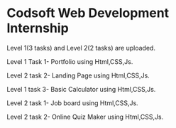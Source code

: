 # Codsoft Web Development Internship
Level 1(3 tasks) and Level 2(2 tasks) are uploaded.

Level 1 Task 1- Portfolio using Html,CSS,Js.

Level 2 task 2- Landing Page using Html,CSS,Js.

Level 1 task 3- Basic Calculator using Html,CSS,Js.

Level 2 task 1- Job board using Html,CSS,Js.

Level 2 task 2- Online Quiz Maker using Html,CSS,Js.
